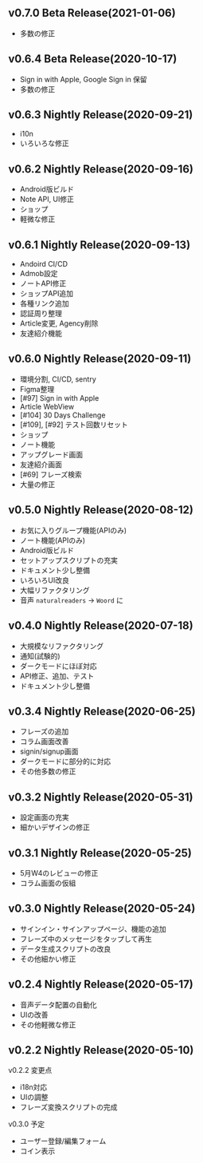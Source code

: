## v0.7.0 Beta Release(2021-01-06)
- 多数の修正

## v0.6.4 Beta Release(2020-10-17)
- Sign in with Apple, Google Sign in 保留 
- 多数の修正

## v0.6.3 Nightly Release(2020-09-21)
- i10n
- いろいろな修正

## v0.6.2 Nightly Release(2020-09-16)
- Android版ビルド
- Note API, UI修正
- ショップ
- 軽微な修正

## v0.6.1 Nightly Release(2020-09-13)
- Andoird CI/CD
- Admob設定
- ノートAPI修正
- ショップAPI追加
- 各種リンク追加
- 認証周り整理
- Article変更, Agency削除
- 友達紹介機能

## v0.6.0 Nightly Release(2020-09-11)
- 環境分割, CI/CD, sentry
- Figma整理
- [#97] Sign in with Apple
- Article WebView
- [#104] 30 Days Challenge
- [#109], [#92] テスト回数リセット
- ショップ
- ノート機能
- アップグレード画面
- 友達紹介画面
- [#69] フレーズ検索
- 大量の修正

## v0.5.0 Nightly Release(2020-08-12)
- お気に入りグループ機能(APIのみ)
- ノート機能(APIのみ)
- Android版ビルド
- セットアップスクリプトの充実
- ドキュメント少し整備
- いろいろUI改良
- 大幅リファクタリング
- 音声 `naturalreaders` → `Woord` に

## v0.4.0 Nightly Release(2020-07-18)
- 大規模なリファクタリング
- 通知(試験的)
- ダークモードにほぼ対応
- API修正、追加、テスト
- ドキュメント少し整備

## v0.3.4 Nightly Release(2020-06-25)
- フレーズの追加
- コラム画面改善
- signin/signup画面
- ダークモードに部分的に対応
- その他多数の修正

## v0.3.2 Nightly Release(2020-05-31)
- 設定画面の充実
- 細かいデザインの修正

## v0.3.1 Nightly Release(2020-05-25)
- 5月W4のレビューの修正
- コラム画面の仮組

## v0.3.0 Nightly Release(2020-05-24)
- サインイン・サインアップページ、機能の追加
- フレーズ中のメッセージをタップして再生
- データ生成スクリプトの改良
- その他細かい修正

## v0.2.4 Nightly Release(2020-05-17)
- 音声データ配置の自動化
- UIの改善
- その他軽微な修正

## v0.2.2 Nightly Release(2020-05-10)
v0.2.2 変更点
- i18n対応
- UIの調整
- フレーズ変換スクリプトの完成

v0.3.0 予定
- ユーザー登録/編集フォーム
- コイン表示